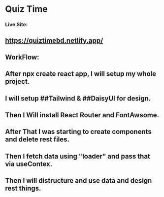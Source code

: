 # Quiz Time

### Live Site:

## https://quiztimebd.netlify.app/

## WorkFlow:

## After npx create react app, I will setup my whole project.

## I will setup ##Tailwind & ##DaisyUI for design.

## Then I Will install React Router and FontAwsome.

## After That I was starting to create components and delete rest files.

## Then I fetch data using "loader" and pass that via useContex.

## Then I will distructure and use data and design rest things.
